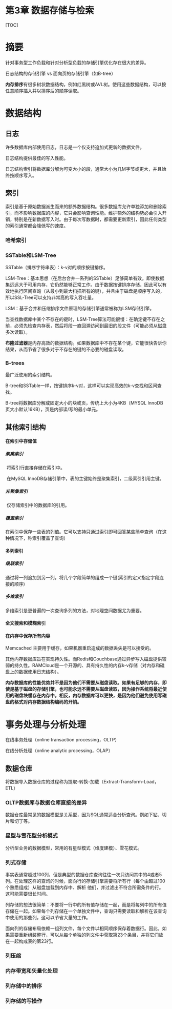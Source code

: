 # 第3章 数据存储与检索

[TOC]

# 摘要

针对事务型工作负载和针对分析型负载的存储引擎优化存在很大的差异。

日志结构的存储引擎 vs 面向页的存储引擎（如B-tree）

**内存排序**有很多树状数据结构，例如红黑树或AVL树。使用这些数据结构，可以按任意顺序插入并以排序后的顺序读取。

# 数据结构

## 日志

许多数据库内部使用日志，日志是一个仅支持追加式更新的数据文件。

日志结构提供最佳的写入性能。

日志结构索引将数据库分解为可变大小的段，通常大小为几M字节或更大，并且始终按顺序写入。

## 索引

索引是基于原始数据派生而来的额外数据结构。很多数据库允许单独添加和删除索引，而不影响数据库的内容，它只会影响查询性能。维护额外的结构势必会引入开销，特别是在新数据写入时。由于每次写数据时，都需要更新索引，因此任何类型的索引通常都会降低写的速度。

### 哈希索引

### SSTable和LSM-Tree

SSTable（排序字符串表）：k-v对的顺序按键排序。

LSM-Tree：基本思想（在后台合并一系列的SSTable）足够简单有效。即使数据集远远大于可用内存，它仍然能够正常工作。由于数据按键排序存储，因此可以有效地执行区间查询（从最小到最大扫描所有的键），并且由于磁盘是顺序写入的，所以SSL-Tree可以支持非常高的写入吞吐量。

LSM：基于合并和压缩排序文件原理的存储引擎通常被称为LSM存储引擎。

当查找数据库中某个不存在的键时，LSM-Tree算法可能很慢：在确定键不存在之前，必须先检查内存表，然后将段一直回溯访问到最旧的段文件（可能必须从磁盘多次读取）。

**布隆过滤器**是内存高效的数据结构。如果数据库中不存在某个键，它能很快告诉你结果，从而节省了很多对于不存在的键的不必要的磁盘读取。

### B-trees

最广泛使用的索引结构。

B-tree和SSTable一样，按键排序k-v对，这样可以实现高效的k-v查找和区间查找。

B-tree将数据库分解成固定大小的块或页，传统上大小为4KB（MYSQL InnoDB页大小默认16KB），页是内部读/写的最小单元。

## 其他索引结构

#### 在索引中存储值

##### 聚集索引

​	将索引行直接存储在索引中。

​	在MySQL InnoDB存储引擎中，表的主键始终是聚集索引，二级索引引用主键。

##### 非聚集索引

​	仅存储索引中的数据库的引用。

##### 覆盖索引

​	在索引中保存一些表的列值。它可以支持只通过索引即可回答某些简单查询（在这种情况下，称索引覆盖了查询）

#### 多列索引

##### 级联索引

通过将一列追加到另一列，将几个字段简单的组成一个键(索引的定义指定字段连接的顺序)

##### 多维索引

多维索引是更普遍的一次查询多列的方法，对地理空间数据尤为重要。

#### 全文搜索和模糊索引

#### 在内存中保存所有内容

Memcached 主要用于缓存，如果机器重启造成的数据丢失是可以接受的。

其他内存数据库旨在实现持久性。而Redis和Couchbase通过异步写入磁盘提供较弱的持久性。RAMCloud是一个开源的、具有持久性的内存k-v存储（对内存和磁盘上的数据使用日志结构）。

**内存数据库的性能优势并不是因为他们不需要从磁盘读取。如果有足够的内存，即使是基于磁盘的存储引擎，也可能永远不需要从磁盘读取，因为操作系统将最近使用的磁盘块缓存在内存中。相反，内存数据库可以更快，是因为他们避免使用写磁盘的格式对内存数据结构编码的开销。**



# 事务处理与分析处理

在线事务处理（online transaction processing，OLTP）

在线分析处理（online analytic processing，OLAP）

## 数据仓库

将数据导入数据仓库的过程称为提取-转换-加载（Extract-Transform-Load，ETL）

### OLTP数据库与数据仓库直接的差异

数据仓库最常见的数据模型是关系型，因为SQL通常适合分析查询。例如下钻、切片和切丁等。

### 星型与雪花型分析模式

分析型业务的数据模型，常用的有星型模式（维度建模）、雪花模式。

### 列式存储

事实表通常超过100列，但是典型的数据仓库查询往往一次只访问其中的4或者5列。在处理这样的查询的时候，面向行的存储引擎需要将所有行（每个由超过100个熟悉组成）从磁盘加载到内存中、解析 他们，并过滤出不符合所需条件的行。这可能需要很长时间。

列存储的想法很简单：不要将一行中的所有值存储在一起，而是将每列中的所有值存储在一起。如果每个列存储在一个单独文件中，查询只需要读取和解析在该查询中使用的那些列，这可以节省大量的工作。

面向列的存储布局依赖一组列文件，每个文件以相同顺序保存着数据行。因此，如果需要重新组装整行，可以从每个单独的列文件中获取第23个条目，并将它们放在一起构成表的第23行。

### 列压缩

### 内存带宽和矢量化处理

### 列存储中的排序

### 列存储的写操作



